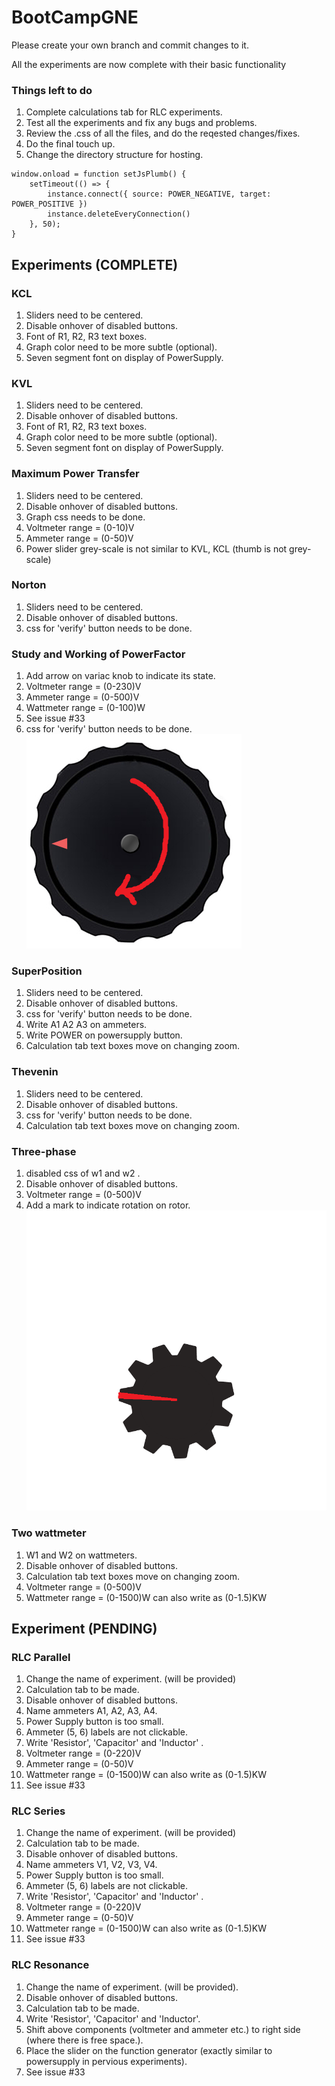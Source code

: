 # BootCampGNE

Please create your own branch and commit changes to it.

All the experiments are now complete with their basic functionality

### Things left to do
1. Complete calculations tab for RLC experiments.
1. Test all the experiments and fix any bugs and problems.
1. Review the .css of all the files, and do the reqested changes/fixes.
1. Do the final touch up.
1. Change the directory structure for hosting.

```
window.onload = function setJsPlumb() {
    setTimeout(() => {
        instance.connect({ source: POWER_NEGATIVE, target: POWER_POSITIVE })
        instance.deleteEveryConnection()
    }, 50);
}
```

## Experiments (COMPLETE)
### KCL
1. Sliders need to be centered.
1. Disable onhover of disabled buttons.
1. Font of R1, R2, R3 text boxes.
1. Graph color need to be more subtle (optional).
1. Seven segment font on display of PowerSupply.

### KVL
1. Sliders need to be centered.
1. Disable onhover of disabled buttons.
1. Font of R1, R2, R3 text boxes.
1. Graph color need to be more subtle (optional).
1. Seven segment font on display of PowerSupply.

### Maximum Power Transfer
1. Sliders need to be centered.
1. Disable onhover of disabled buttons.
1. Graph css needs to be done.
1. Voltmeter range = (0-10)V
1. Ammeter range = (0-50)V
1. Power slider grey-scale is not similar to KVL, KCL (thumb is not grey-scale)

### Norton 
1. Sliders need to be centered.
1. Disable onhover of disabled buttons.
1. css for 'verify' button needs to be done.

### Study and Working of PowerFactor
1. Add arrow on variac knob to indicate its state.
1. Voltmeter range = (0-230)V
1. Ammeter range = (0-500)V
1. Wattmeter range = (0-100)W
1. See issue #33
1. css for 'verify' button needs to be done.
![alt text](./ReadmeImages/Variac_Knob%20-%20Copy.png?raw=true)

### SuperPosition
1. Sliders need to be centered.
1. Disable onhover of disabled buttons.
1. css for 'verify' button needs to be done.
1. Write A1 A2 A3 on ammeters.
1. Write POWER on powersupply button.
1. Calculation tab text boxes move on changing zoom.

### Thevenin
1. Sliders need to be centered.
1. Disable onhover of disabled buttons.
1. css for 'verify' button needs to be done. 
1. Calculation tab text boxes move on changing zoom.

### Three-phase
1. disabled css of w1 and w2 .
1. Disable onhover of disabled buttons.
1. Voltmeter range = (0-500)V
1. Add a mark to indicate rotation on rotor.
![alt text](./ReadmeImages/1.png?raw=true)

### Two wattmeter
1. W1 and W2 on wattmeters.
1. Disable onhover of disabled buttons.
1. Calculation tab text boxes move on changing zoom.
1. Voltmeter range = (0-500)V
1. Wattmeter range = (0-1500)W can also write as (0-1.5)KW

## Experiment (PENDING)

### RLC Parallel
1. Change the name of experiment. (will be provided)
1. Calculation tab to be made.
1. Disable onhover of disabled buttons.
1. Name ammeters A1, A2, A3, A4.
1. Power Supply button is too small.
1. Ammeter (5, 6) labels are not clickable.
1. Write 'Resistor', 'Capacitor' and 'Inductor' .
1. Voltmeter range = (0-220)V
1. Ammeter range = (0-50)V
1. Wattmeter range = (0-1500)W can also write as (0-1.5)KW
1. See issue #33

### RLC Series
1. Change the name of experiment. (will be provided)
1. Calculation tab to be made.
1. Disable onhover of disabled buttons.
1. Name ammeters V1, V2, V3, V4.
1. Power Supply button is too small.
1. Ammeter (5, 6) labels are not clickable.
1. Write 'Resistor', 'Capacitor' and 'Inductor' .
1. Voltmeter range = (0-220)V
1. Ammeter range = (0-50)V
1. Wattmeter range = (0-1500)W can also write as (0-1.5)KW
1. See issue #33

### RLC Resonance 
1. Change the name of experiment. (will be provided).
1. Disable onhover of disabled buttons.
1. Calculation tab to be made.
1. Write 'Resistor', 'Capacitor' and 'Inductor'.
1. Shift above components (voltmeter and ammeter etc.) to right side (where there is free space.).
1. Place the slider on the function generator (exactly similar to powersupply in pervious experiments).
1. See issue #33